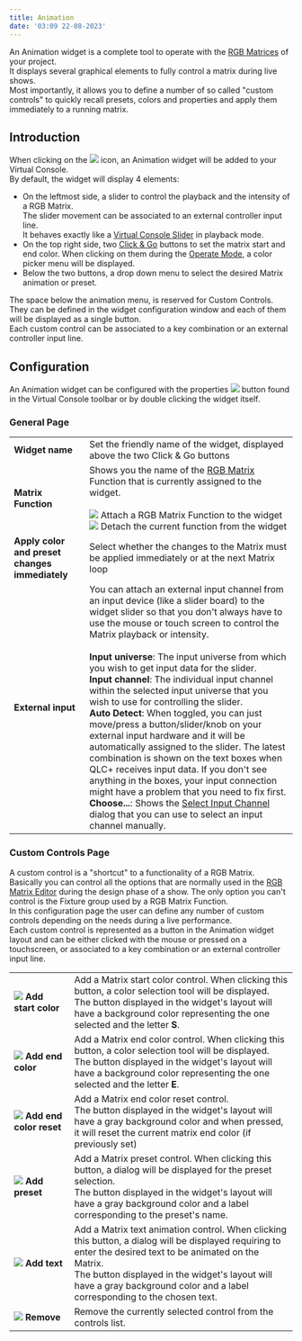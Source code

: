 ```yaml
---
title: Animation
date: '03:09 22-08-2023'
---
```


An Animation widget is a complete tool to operate with the [RGB Matrices](/basics/glossary-and-concepts#function) of your project.  
It displays several graphical elements to fully control a matrix during live shows.  
Most importantly, it allows you to define a number of so called "custom controls" to quickly recall presets, colors and properties and apply them immediately to a running matrix.

Introduction
------------

When clicking on the ![](/basics/animation.png) icon, an Animation widget will be added to your Virtual Console.  
By default, the widget will display 4 elements:

* On the leftmost side, a slider to control the playback and the intensity of a RGB Matrix.  
    The slider movement can be associated to an external controller input line.  
    It behaves exactly like a [Virtual Console Slider](slider) in playback mode.
* On the top right side, two [Click & Go](/basics/glossary-and-concepts#click-and-go) buttons to set the matrix start and end color. When clicking on them during the [Operate Mode](/basics/glossary-and-concepts#modes), a color picker menu will be displayed.
* Below the two buttons, a drop down menu to select the desired Matrix animation or preset.

The space below the animation menu, is reserved for Custom Controls. They can be defined in the widget configuration window and each of them will be displayed as a single button.  
Each custom control can be associated to a key combination or an external controller input line.

Configuration
-------------

An Animation widget can be configured with the properties ![](/basics/edit.png) button found in the Virtual Console toolbar or by double clicking the widget itself.

### General Page

|     |     |
| --- | --- |
| **Widget name** | Set the friendly name of the widget, displayed above the two Click & Go buttons |
| **Matrix Function** | Shows you the name of the [RGB Matrix](/basics/glossary-and-concepts#rgb-matrix) Function that is currently assigned to the widget.<br><br>![](/basics/attach.png) Attach a RGB Matrix Function to the widget  <br>![](/basics/detach.png) Detach the current function from the widget |
| **Apply color and preset changes immediately** | Select whether the changes to the Matrix must be applied immediately or at the next Matrix loop |
| **External input** | You can attach an external input channel from an input device (like a slider board) to the widget slider so that you don't always have to use the mouse or touch screen to control the Matrix playback or intensity.<br><br>**Input universe**: The input universe from which you wish to get input data for the slider.<br>**Input channel**: The individual input channel within the selected input universe that you wish to use for controlling the slider.<br>**Auto Detect**: When toggled, you can just move/press a button/slider/knob on your external input hardware and it will be automatically assigned to the slider. The latest combination is shown on the text boxes when QLC+ receives input data. If you don't see anything in the boxes, your input connection might have a problem that you need to fix first.<br>**Choose...**: Shows the [Select Input Channel](select-input-channel) dialog that you can use to select an input channel manually. |

### Custom Controls Page

A custom control is a "shortcut" to a functionality of a RGB Matrix.  
Basically you can control all the options that are normally used in the [RGB Matrix Editor](rgb-matrix-editor) during the design phase of a show. The only option you can't control is the Fixture group used by a RGB Matrix Function.  
In this configuration page the user can define any number of custom controls depending on the needs during a live performance.  
Each custom control is represented as a button in the Animation widget layout and can be either clicked with the mouse or pressed on a touchscreen, or associated to a key combination or an external controller input line.

|     |     |
| --- | --- |
| **![](/basics/color.png) Add start color** | Add a Matrix start color control. When clicking this button, a color selection tool will be displayed.  <br>The button displayed in the widget's layout will have a background color representing the one selected and the letter **S**. |
| **![](/basics/color.png) Add end color** | Add a Matrix end color control. When clicking this button, a color selection tool will be displayed.  <br>The button displayed in the widget's layout will have a background color representing the one selected and the letter **E**. |
| **![](/basics/fileclose.png) Add end color reset** | Add a Matrix end color reset control.  <br>The button displayed in the widget's layout will have a gray background color and when pressed, it will reset the current matrix end color (if previously set) |
| **![](/basics/script.png) Add preset** | Add a Matrix preset control. When clicking this button, a dialog will be displayed for the preset selection.  <br>The button displayed in the widget's layout will have a gray background color and a label corresponding to the preset's name. |
| **![](/basics/fonts.png) Add text** | Add a Matrix text animation control. When clicking this button, a dialog will be displayed requiring to enter the desired text to be animated on the Matrix.  <br>The button displayed in the widget's layout will have a gray background color and a label corresponding to the chosen text. |
| **![](/basics/edit_remove.png) Remove** | Remove the currently selected control from the controls list. |f